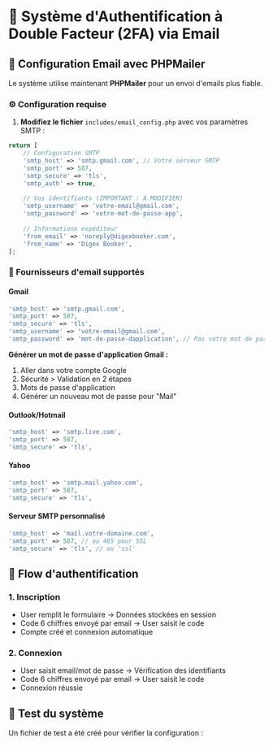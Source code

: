 # 🚀 Système d'Authentification à Double Facteur (2FA) via Email

## 📧 Configuration Email avec PHPMailer

Le système utilise maintenant **PHPMailer** pour un envoi d'emails plus fiable.

### ⚙️ Configuration requise

1. **Modifiez le fichier** `includes/email_config.php` avec vos paramètres SMTP :

```php
return [
    // Configuration SMTP
    'smtp_host' => 'smtp.gmail.com', // Votre serveur SMTP
    'smtp_port' => 587,
    'smtp_secure' => 'tls',
    'smtp_auth' => true,
    
    // Vos identifiants (IMPORTANT : À MODIFIER)
    'smtp_username' => 'votre-email@gmail.com',
    'smtp_password' => 'votre-mot-de-passe-app',
    
    // Informations expéditeur
    'from_email' => 'noreply@digexbooker.com',
    'from_name' => 'Digex Booker',
];
```

### 🔧 Fournisseurs d'email supportés

#### Gmail
```php
'smtp_host' => 'smtp.gmail.com',
'smtp_port' => 587,
'smtp_secure' => 'tls',
'smtp_username' => 'votre-email@gmail.com',
'smtp_password' => 'mot-de-passe-dapplication', // Pas votre mot de passe Gmail !
```

**Générer un mot de passe d'application Gmail :**
1. Aller dans votre compte Google
2. Sécurité > Validation en 2 étapes
3. Mots de passe d'application
4. Générer un nouveau mot de passe pour "Mail"

#### Outlook/Hotmail
```php
'smtp_host' => 'smtp.live.com',
'smtp_port' => 587,
'smtp_secure' => 'tls',
```

#### Yahoo
```php
'smtp_host' => 'smtp.mail.yahoo.com',
'smtp_port' => 587,
'smtp_secure' => 'tls',
```

#### Serveur SMTP personnalisé
```php
'smtp_host' => 'mail.votre-domaine.com',
'smtp_port' => 587, // ou 465 pour SSL
'smtp_secure' => 'tls', // ou 'ssl'
```

## 🔄 Flow d'authentification

### 1. Inscription
- User remplit le formulaire → Données stockées en session
- Code 6 chiffres envoyé par email → User saisit le code
- Compte créé et connexion automatique

### 2. Connexion  
- User saisit email/mot de passe → Vérification des identifiants
- Code 6 chiffres envoyé par email → User saisit le code
- Connexion réussie

## 🧪 Test du système

Un fichier de test a été créé pour vérifier la configuration :
